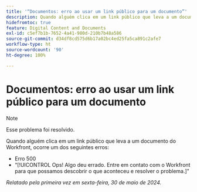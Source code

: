 ```yaml
---
title: '“Documentos: erro ao usar um link público para um documento”'
description: Quando alguém clica em um link público que leva a um documento do Workfront, ocorre um erro.
hidefromtoc: true
feature: Digital Content and Documents
exl-id: c5ef7b1b-7652-4a41-980d-210b7b48a586
source-git-commit: d34df8cd575d6b17a02bc4ed25fa5ca891c2afe7
workflow-type: ht
source-wordcount: '90'
ht-degree: 100%

---
```


# Documentos: erro ao usar um link público para um documento

>[!NOTE]
>
>Esse problema foi resolvido.

Quando alguém clica em um link público que leva a um documento do Workfront, ocorre um dos seguintes erros:

* Erro 500
* “[!UICONTROL Ops! Algo deu errado. Entre em contato com o Workfront para que possamos descobrir o que aconteceu e resolver o problema.]”


_Relatado pela primeira vez em sexta-feira, 30 de maio de 2024._
